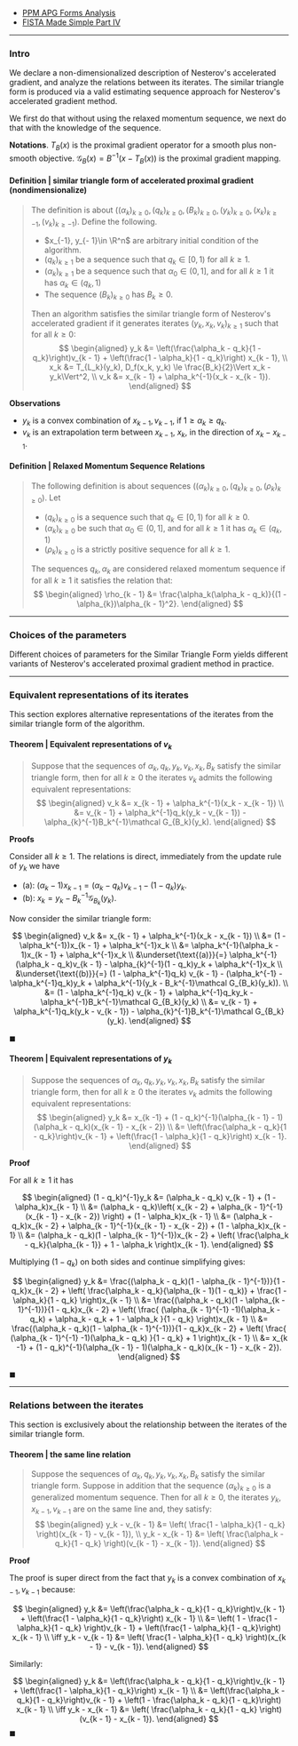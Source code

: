- [PPM APG Forms Analysis](PPM%20APG%20Forms%20Analysis.md)
- [FISTA Made Simple Part IV](FISTA%20Made%20Simple%20Part%20IV.md)

---
### **Intro**

We declare a non-dimensionalized description of Nesterov's accelerated gradient, and analyze the relations between its iterates. 
The similar triangle form is produced via a valid estimating sequence approach for Nesterov's accelerated gradient method. 

We first do that without using the relaxed momentum sequence, we next do that with the
knowledge of the sequence. 

**Notations**.
$T_B(x)$ is the proximal gradient operator for a smooth plus non-smooth objective. 
$\mathcal G_B(x) = B^{-1}(x - T_B(x))$ is the proximal gradient mapping. 




#### **Definition | similar triangle form of accelerated proximal gradient (nondimensionalize)**
> The definition is about $((\alpha_k)_{k \ge 0}, (q_k)_{k \ge 0}, (B_k)_{k \ge 0}, (y_k)_{k \ge 0}, (x_k)_{k \ge -1}, (v_k)_{k \ge -1})$. 
> Define the following. 
> - $x_{-1}, y_{- 1}\in \R^n$ are arbitrary initial condition of the algorithm. 
> - $(q_k)_{k \ge 1}$ be a sequence such that $q_k \in [0, 1)$ for all $k \ge 1$. 
> - $(\alpha_k)_{k \ge 1}$ be a sequence such that $\alpha_0 \in (0, 1]$, and for all $k \ge 1$ it has $\alpha_k \in (q_k, 1)$
> - The sequence $(B_k)_{k \ge 0}$ has $B_k \ge 0$. 
> 
> Then an algorithm satisfies the similar triangle form of Nesterov's accelerated gradient if it generates iterates $(y_k, x_k, v_k)_{k \ge 1}$ such that for all $k\ge 0$: 
> $$
> \begin{aligned}
>     y_k &= \left(\frac{\alpha_k - q_k}{1 - q_k}\right)v_{k - 1} 
>     + \left(\frac{1 - \alpha_k}{1 - q_k}\right) x_{k - 1},
>     \\
>     x_k &= T_{L_k}(y_k), D_f(x_k, y_k) \le \frac{B_k}{2}\Vert x_k - y_k\Vert^2, 
>     \\
>     v_k &= x_{k - 1} + \alpha_k^{-1}(x_k - x_{k - 1}). 
> \end{aligned}
> $$

**Observations**
- $y_k$ is a convex combination of $x_{k - 1}, v_{k - 1}$, if $1 \ge \alpha_k \ge q_k$. 
- $v_k$ is an extrapolation term between $x_{k - 1}$, $x_k$, in the direction of $x_k - x_{k - 1}$. 


#### **Definition | Relaxed Momentum Sequence Relations**
> The following definition is about sequences $((\alpha_k)_{k \ge 0}, (q_k)_{k \ge 0}, (\rho_k)_{k \ge 0})$. 
> Let 
> - $(q_k)_{k \ge 0}$ is a sequence such that $q_k \in [0, 1)$ for all $k \ge 0$. 
> - $(\alpha_k)_{k \ge 0}$ be such that $\alpha_0 \in (0, 1]$, and for all $k \ge 1$ it has $\alpha_k \in (q_k, 1)$
> - $(\rho_k)_{k \ge 0}$ is a strictly positive sequence for all $k \ge 1$. 
>
> The sequences $q_k, \alpha_k$ are considered relaxed momentum sequence if for all $k \ge 1$ it satisfies the relation that: 
> $$
> \begin{aligned}
>     \rho_{k - 1} &= \frac{\alpha_k(\alpha_k - q_k)}{(1 - \alpha_{k})\alpha_{k - 1}^2}. 
> \end{aligned}
> $$

---
### **Choices of the parameters**

Different choices of parameters for the Similar Triangle Form yields different variants of Nesterov's accelerated proximal gradient method in practice. 

---
### **Equivalent representations of its iterates**

This section explores alternative representations of the iterates from the similar triangle form of the algorithm. 

#### **Theorem | Equivalent representations of $v_k$**
> Suppose that the sequences of $\alpha_k, q_k, y_k, v_k, x_k, B_k$ satisfy the similar triangle form, then for all $k \ge 0$ the iterates $v_k$ admits the following equivalent representations: 
> $$
> \begin{aligned}
>     v_k &= x_{k - 1} + \alpha_k^{-1}(x_k - x_{k - 1})
>     \\
>     &= v_{k - 1} + \alpha_k^{-1}q_k(y_k - v_{k - 1}) - \alpha_{k}^{-1}B_k^{-1}\mathcal G_{B_k}(y_k). 
> \end{aligned}
> $$

**Proofs**

Consider all $k \ge 1$. 
The relations is direct, immediately from the update rule of $y_k$ we have
- (a): $(\alpha_k - 1)x_{k - 1} = (\alpha_k - q_k)v_{k - 1} - (1 - q_k)y_k$. 
- (b): $x_k = y_k - B_k^{-1}\mathcal G_{B_k}(y_k)$. 

Now consider the similar triangle form: 

$$
\begin{aligned}
    v_k &= x_{k - 1} + \alpha_k^{-1}(x_k - x_{k - 1})
    \\
    &= (1 - \alpha_k^{-1})x_{k - 1} + \alpha_k^{-1}x_k
    \\
    &= \alpha_k^{-1}(\alpha_k - 1)x_{k - 1} + \alpha_k^{-1}x_k
    \\
    &\underset{\text{(a)}}{=} \alpha_k^{-1}(\alpha_k - q_k)v_{k - 1} - \alpha_{k}^{-1}(1 - q_k)y_k 
    + \alpha_k^{-1}x_k
    \\
    &\underset{\text{(b)}}{=} (1 - \alpha_k^{-1}q_k) v_{k - 1} - (\alpha_k^{-1} - \alpha_k^{-1}q_k)y_k
    + \alpha_k^{-1}(y_k - B_k^{-1}\mathcal G_{B_k}(y_k)). 
    \\
    &= 
    (1 - \alpha_k^{-1}q_k) v_{k - 1} + \alpha_k^{-1}q_ky_k
    - \alpha_k^{-1}B_k^{-1}\mathcal G_{B_k}(y_k)
    \\
    &= v_{k - 1} + \alpha_k^{-1}q_k(y_k - v_{k - 1}) - \alpha_{k}^{-1}B_k^{-1}\mathcal G_{B_k}(y_k). 
\end{aligned}
$$

$\blacksquare$

#### **Theorem | Equivalent representations of $y_k$**
> Suppose the sequences of $\alpha_k, q_k, y_k, v_k, x_k, B_k$ satisfy the similar triangle form, then for all $k \ge 0$ the iterates $v_k$ admits the following equivalent representations: 
> $$
> \begin{aligned}
>     y_k &= 
>     x_{k -1} + (1 - q_k)^{-1}(\alpha_{k - 1} - 1)(\alpha_k - q_k)(x_{k - 1} - x_{k - 2})
>     \\
>     &= \left(\frac{\alpha_k - q_k}{1 - q_k}\right)v_{k - 1} + \left(\frac{1 - \alpha_k}{1 - q_k}\right) x_{k - 1}. 
> \end{aligned}
> $$

**Proof**

For all $k\ge 1$ it has 

$$
\begin{aligned}
    (1 - q_k)^{-1}y_k &= 
    (\alpha_k - q_k) v_{k - 1} 
    + (1 - \alpha_k)x_{k - 1}
    \\
    &= 
    (\alpha_k - q_k)\left(
        x_{k - 2} + \alpha_{k - 1}^{-1}(x_{k - 1} - x_{k - 2})
    \right) 
    + (1 - \alpha_k)x_{k - 1}
    \\
    &= 
    (\alpha_k - q_k)x_{k - 2} 
    + \alpha_{k - 1}^{-1}(x_{k - 1} - x_{k - 2}) + (1 - \alpha_k)x_{k - 1}
    \\
    &= (\alpha_k - q_k)(1 - \alpha_{k - 1}^{-1})x_{k - 2}
    + \left(
        \frac{\alpha_k - q_k}{\alpha_{k - 1}} + 1 - \alpha_k
    \right)x_{k - 1}. 
\end{aligned}
$$

Multiplying $(1 - q_k)$ on both sides and continue simplifying gives: 

$$
\begin{aligned}
    y_k &= 
    \frac{(\alpha_k - q_k)(1 - \alpha_{k - 1}^{-1})}{1 - q_k}x_{k - 2} 
    + \left(
        \frac{\alpha_k - q_k}{\alpha_{k - 1}(1 - q_k)} + \frac{1 - \alpha_k}{1 - q_k}
    \right)x_{k - 1}
    \\
    &= 
    \frac{(\alpha_k - q_k)(1 - \alpha_{k - 1}^{-1})}{1 - q_k}x_{k - 2} 
    + \left(
        \frac{
            (\alpha_{k - 1}^{-1} -1)(\alpha_k - q_k)
            + \alpha_k - q_k + 1 - \alpha_k
        }{1 - q_k}
    \right)x_{k - 1}
    \\
    &= \frac{(\alpha_k - q_k)(1 - \alpha_{k - 1}^{-1})}{1 - q_k}x_{k - 2} 
    + \left(
        \frac{
            (\alpha_{k - 1}^{-1} -1)(\alpha_k - q_k)
        }{1 - q_k} + 1
    \right)x_{k - 1}
    \\
    &= x_{k -1} + (1 - q_k)^{-1}(\alpha_{k - 1} - 1)(\alpha_k - q_k)(x_{k - 1} - x_{k - 2}). 
\end{aligned}
$$

$\blacksquare$


---
### **Relations between the iterates**

This section is exclusively about the relationship between the iterates of the similar triangle form. 


#### **Theorem | the same line relation**
> Suppose the sequences of $\alpha_k, q_k, y_k, v_k, x_k, B_k$ satisfy the similar triangle form. 
> Suppose in addition that the sequence $(\alpha_k)_{k \ge 0}$ is a generalized momentum sequence. 
> Then for all $k \ge 0$, the iterates $y_k, x_{k - 1}, v_{k - 1}$ are on the same line and, they satisfy: 
> $$
> \begin{aligned}
>     y_k - v_{k - 1} &= 
>     \left(
>         \frac{1 - \alpha_k}{1 - q_k}
>     \right)(x_{k - 1} - v_{k - 1}), 
>     \\
>     y_k - x_{k - 1} &= 
>     \left(
>         \frac{\alpha_k - q_k}{1 - q_k}    
>     \right)(v_{k - 1} - x_{k - 1}). 
> \end{aligned}
> $$

**Proof**

The proof is super direct from the fact that $y_k$ is a convex combination of $x_{k - 1}, v_{k - 1}$ because: 

$$
\begin{aligned}
    y_k &= 
    \left(\frac{\alpha_k - q_k}{1 - q_k}\right)v_{k - 1} 
    + \left(\frac{1 - \alpha_k}{1 - q_k}\right) x_{k - 1}
    \\
    &= 
    \left(
        1 - \frac{1 - \alpha_k}{1 - q_k}
    \right)v_{k - 1} 
    + \left(\frac{1 - \alpha_k}{1 - q_k}\right) x_{k - 1}
    \\
    \iff 
    y_k - v_{k - 1}
    &= \left(
        \frac{1 - \alpha_k}{1 - q_k}
    \right)(x_{k - 1} - v_{k - 1}). 
\end{aligned}
$$

Similarly: 

$$
\begin{aligned}
    y_k &= 
    \left(\frac{\alpha_k - q_k}{1 - q_k}\right)v_{k - 1} 
    + \left(\frac{1 - \alpha_k}{1 - q_k}\right) x_{k - 1}
    \\
    &= 
    \left(\frac{\alpha_k - q_k}{1 - q_k}\right)v_{k - 1} 
    + \left(1 - \frac{\alpha_k - q_k}{1 - q_k}\right) x_{k - 1}
    \\
    \iff 
    y_k - x_{k - 1} &= 
    \left(
        \frac{\alpha_k - q_k}{1 - q_k}
    \right)(v_{k - 1} - x_{k - 1}). 
\end{aligned}
$$
$\blacksquare$

